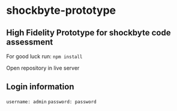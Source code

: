 # shockbyte-prototype

## High Fidelity Prototype for shockbyte code assessment

For good luck run:
`npm install`

Open repository in live server

## Login information
`username: admin`
`password: password`
